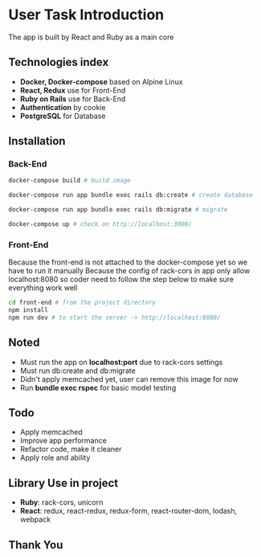 # User Task Introduction

The app is built by React and Ruby as a main core
## Technologies index
- **Docker, Docker-compose** based on Alpine Linux
- **React, Redux** use for  Front-End
- **Ruby on Rails** use for  Back-End
- **Authentication** by cookie
- **PostgreSQL** for Database

## Installation

### Back-End

```bash
docker-compose build # build image

docker-compose run app bundle exec rails db:create # create database

docker-compose run app bundle exec rails db:migrate # migrate

docker-compose up # check on http://localhost:3000/
```

### Front-End
Because the front-end is not attached to the docker-compose yet so we have to run it manually
Because the config of rack-cors in app only allow localhost:8080 so coder need to follow the step below to make sure everything work well

```bash
cd front-end # from the project directory
npm install
npm run dev # to start the server -> http://localhost:8080/
```

## Noted
- Must run the app on **localhost:port** due to rack-cors settings
- Must run db:create and db:migrate
- Didn't apply memcached yet, user can remove this image for now
- Run **bundle exec rspec** for basic model testing



## Todo
- Apply memcached
- Improve app performance
- Refactor code, make it cleaner
- Apply role and ability

## Library Use in project
- **Ruby**: rack-cors, unicorn
- **React**: redux, react-redux, redux-form, react-router-dom, lodash, webpack

## Thank You